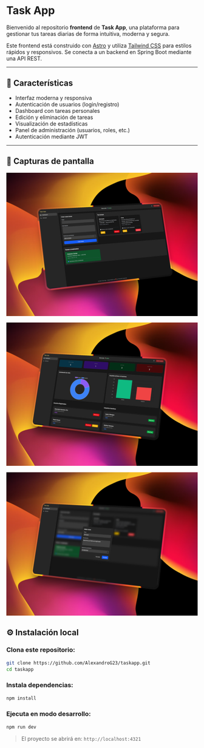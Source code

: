 # Task App

Bienvenido al repositorio **frontend** de **Task App**, una plataforma para gestionar tus tareas diarias de forma intuitiva, moderna y segura.

Este frontend está construido con [Astro](https://astro.build/) y utiliza [Tailwind CSS](https://tailwindcss.com/) para estilos rápidos y responsivos. Se conecta a un backend en Spring Boot mediante una API REST.

---

## 🚀 Características

- Interfaz moderna y responsiva
- Autenticación de usuarios (login/registro)
- Dashboard con tareas personales
- Edición y eliminación de tareas
- Visualización de estadísticas
- Panel de administración (usuarios, roles, etc.)
- Autenticación mediante JWT

---

## 📸 Capturas de pantalla

![just-the-basics](https://github.com/AlexandroG23/taskapp/blob/main/src/assets/TaskCap.png?raw=true)

![just-the-basics](https://github.com/AlexandroG23/taskapp/blob/main/src/assets/AdminCap.png?raw=true)

![just-the-basics](https://github.com/AlexandroG23/taskapp/blob/main/src/assets/EditCap.png?raw=true)

## ⚙️ Instalación local

### Clona este repositorio:

```bash
git clone https://github.com/AlexandroG23/taskapp.git
cd taskapp
```

### Instala dependencias:

```bash
npm install
```

### Ejecuta en modo desarrollo:

```bash
npm run dev
```
> El proyecto se abrirá en: `http://localhost:4321`
